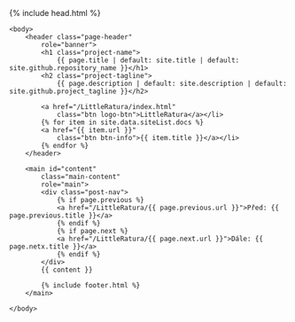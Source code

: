 <!DOCTYPE html>
<html lang="{{ site.lang | default: "cs-CZ" }}">
    {% include head.html %}

    <body>
        <header class="page-header"
            role="banner">
            <h1 class="project-name">
                {{ page.title | default: site.title | default: site.github.repository_name }}</h1>
            <h2 class="project-tagline">
                {{ page.description | default: site.description | default: site.github.project_tagline }}</h2>

            <a href="/LittleRatura/index.html"
                class="btn logo-btn">LittleRatura</a></li>
            {% for item in site.data.siteList.docs %}
            <a href="{{ item.url }}"
                class="btn btn-info">{{ item.title }}</a></li>
            {% endfor %}
        </header>

        <main id="content"
            class="main-content"
            role="main">
            <div class="post-nav">
                {% if page.previous %}
                <a href="/LittleRatura/{{ page.previous.url }}">Před: {{ page.previous.title }}</a>
                {% endif %}
                {% if page.next %}
                <a href="/LittleRatura/{{ page.next.url }}">Dále: {{ page.netx.title }}</a>
                {% endif %}
            </div>
            {{ content }}

            {% include footer.html %}
        </main>

    </body>

</html>